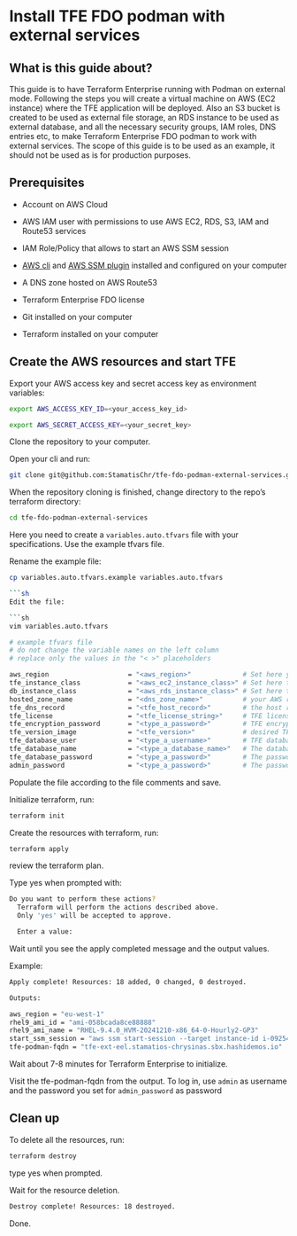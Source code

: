 # Install TFE FDO podman with external services

## What is this guide about?

This guide is to have Terraform Enterprise running with Podman on external mode.
Following the steps you will create a virtual machine on AWS (EC2 instance) where the TFE application will be deployed. Also an S3 bucket is created to be used as external file storage, an RDS instance to be used as external database, and all the necessary security groups, IAM roles, DNS entries etc, to make Terraform Enterprise FDO podman to work with external services.
The scope of this guide is to be used as an example, it should not be used as is for production purposes.

## Prerequisites 

- Account on AWS Cloud

- AWS IAM user with permissions to use AWS EC2, RDS, S3, IAM and Route53 services

- IAM Role/Policy that allows to start an AWS SSM session

- [AWS cli](https://docs.aws.amazon.com/cli/latest/userguide/getting-started-install.html) and [AWS SSM plugin](https://docs.aws.amazon.com/systems-manager/latest/userguide/session-manager-working-with-install-plugin.html) installed and configured on your computer 

- A DNS zone hosted on AWS Route53

- Terraform Enterprise FDO license

- Git installed on your computer

- Terraform installed on your computer

## Create the AWS resources and start TFE

Export your AWS access key and secret access key as environment variables:

```sh
export AWS_ACCESS_KEY_ID=<your_access_key_id>
```

```sh
export AWS_SECRET_ACCESS_KEY=<your_secret_key>
```

Clone the repository to your computer.

Open your cli and run:

```sh
git clone git@github.com:StamatisChr/tfe-fdo-podman-external-services.git
```

When the repository cloning is finished, change directory to the repo’s terraform directory:

```sh
cd tfe-fdo-podman-external-services
```

Here you need to create a `variables.auto.tfvars` file with your specifications. Use the example tfvars file.

Rename the example file:

```sh
cp variables.auto.tfvars.example variables.auto.tfvars

```sh
Edit the file:

```sh
vim variables.auto.tfvars
```

```sh
# example tfvars file
# do not change the variable names on the left column
# replace only the values in the "< >" placeholders

aws_region                    = "<aws_region>"             # Set here your desired AWS region, example: eu-west-1
tfe_instance_class            = "<aws_ec2_instance_class>" # Set here the EC2 instance class only architecture x86_64 is supported, example: m5.xlarge
db_instance_class             = "<aws_rds_instance_class>" # Set here the RDS instance class, example:  "db.t3.large"
hosted_zone_name              = "<dns_zone_name>"          # your AWS route53 DNS zone name
tfe_dns_record                = "<tfe_host_record>"        # the host record for your TFE instance on your dns zone, example: my-tfe
tfe_license                   = "<tfe_license_string>"     # TFE license string
tfe_encryption_password       = "<type_a_password>"        # TFE encryption password
tfe_version_image             = "<tfe_version>"            # desired TFE version, example: v202410-1
tfe_database_user             = "<type_a_username>"        # TFE database user for the external database
tfe_database_name             = "<type_a_database_name>"   # The database name that TFE will use
tfe_database_password         = "<type_a_password>"        # The password for the external TFE database
admin_password                = "<type_a_password>"        # The password of the TFE Admin user
```

Populate the file according to the file comments and save.

Initialize terraform, run:

```sh
terraform init
```

Create the resources with terraform, run:

```sh
terraform apply
```

review the terraform plan.

Type yes when prompted with:

```sh
Do you want to perform these actions?
  Terraform will perform the actions described above.
  Only 'yes' will be accepted to approve.

  Enter a value: 
```

Wait until you see the apply completed message and the output values. 

Example:

```sh
Apply complete! Resources: 18 added, 0 changed, 0 destroyed.

Outputs:

aws_region = "eu-west-1"
rhel9_ami_id = "ami-058bcada8ce88888"
rhel9_ami_name = "RHEL-9.4.0_HVM-20241210-x86_64-0-Hourly2-GP3"
start_ssm_session = "aws ssm start-session --target instance-id i-09254c251eb439362 --region eu-west-1"
tfe-podman-fqdn = "tfe-ext-eel.stamatios-chrysinas.sbx.hashidemos.io"
```

Wait about 7-8 minutes for Terraform Enterprise to initialize.

Visit the tfe-podman-fqdn from the output.
To log in, use `admin` as username and the password you set for `admin_password` as password

## Clean up

To delete all the resources, run:

```sh
terraform destroy
```

type yes when prompted.

Wait for the resource deletion.

```sh
Destroy complete! Resources: 18 destroyed.
```

Done.